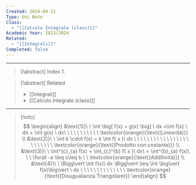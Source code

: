 ```yaml
---
Created: 2024-04-21
Type: Uni Note
Class:
  - "[[Calcolo Integrale (class)]]"
Academic Year: 2023/2024
Related:
  - "[[Integrali]]"
Completed: false
---
```

---

>[!abstract] Index
>1. 

>[!abstract] Related
>- [[Integrali]]
>- [[Calcolo Integrale (class)]]

---
>[!info]
>$$
>\begin{align}
>&\text{1)}\ \ \int \big[ f(x) + g(x) \big] \ dx =\int f(x) \ dx + \int g(x)  \ dx\ \ \ \ \ \ \ \ \ \ \  \textcolor{orange}{\text{(Linearità)}} \\ 
>&\text{2)}\ \ \int k \cdot  f(x) = k \int f( x )\ dx \ \ \ \ \ \ \ \ \ \ \ \ \ \ \ \ \ \ \ \ \ \ \ \ \textcolor{orange}{\text{(Prodotto con costante)}}  \\
>&\text{3)}\ \ \int^{c}_{a} f(x) + \int_{c}^{b} f( x )\ dx\ = \int^{b}_{a} f(x)\ \ \ \forall -a \leq c\leq b \ \ \textcolor{orange}{\text{(Additività)}} \\
>&\text{4)}\ \ \Bigg\vert \int f(x)\ dx \Bigg\vert \leq \int \big\vert f(x)\big\vert \ dx \ \ \ \ \ \ \ \ \ \ \ \ \ \ \textcolor{orange}{\text{(Disugualianza Triangolare)}}
>\end{align}
>$$



